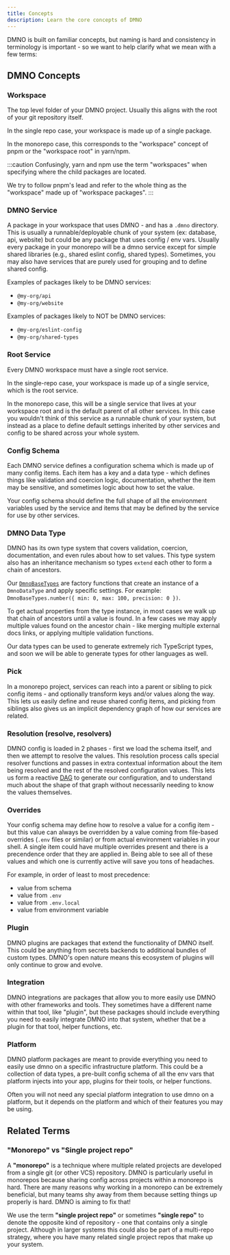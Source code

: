 ```yaml
---
title: Concepts
description: Learn the core concepts of DMNO
---
```


DMNO is built on familiar concepts, but naming is hard and consistency in terminology is important - so we want to help clarify what we mean with a few terms:


## DMNO Concepts

### Workspace

The top level folder of your DMNO project. Usually this aligns with the root of your git repository itself.

In the single repo case, your workspace is made up of a single package.

In the monorepo case, this corresponds to the "workspace" concept of pnpm or the "workspace root" in yarn/npm.

:::caution
Confusingly, yarn and npm use the term "workspaces" when specifying where the child packages are located.

We try to follow pnpm's lead and refer to the whole thing as the "workspace" made up of "workspace packages".
:::


### DMNO Service

A package in your workspace that uses DMNO - and has a `.dmno` directory. This is usually a runnable/deployable chunk of your system (ex: database, api, website) but could be any package that uses config / env vars. Usually every package in your monorepo will be a dmno service except for simple shared libraries (e.g., shared eslint config, shared types). Sometimes, you may also have services that are purely used for grouping and to define shared config. 

Examples of packages likely to be DMNO services:
- `@my-org/api`
- `@my-org/website`

Examples of packages likely to NOT be DMNO services:
- `@my-org/eslint-config`
- `@my-org/shared-types`

### Root Service

Every DMNO workspace must have a single root service.

In the single-repo case, your workspace is made up of a single service, which is the root service.

In the monorepo case, this will be a single service that lives at your workspace root and is the default parent of all other services. In this case you wouldn't think of this service as a runnable chunk of your system, but instead as a place to define default settings inherited by other services and config to be shared across your whole system.


### Config Schema
Each DMNO service defines a configuration schema which is made up of many config items. Each item has a key and a data type - which defines things like validation and coercion logic, documentation, whether the item may be sensitive, and sometimes logic about how to set the value.

Your config schema should define the full shape of all the environment variables used by the service and items that may be defined by the service for use by other services.

### DMNO Data Type
DMNO has its own type system that covers validation, coercion, documentation, and even rules about how to set values. This type system also has an inheritance mechanism so types `extend` each other to form a chain of ancestors.

Our [`DmnoBaseTypes`](/docs/reference/base-types/) are factory functions that create an instance of a `DmnoDataType` and apply specific settings. For example: `DmnoBaseTypes.number({ min: 0, max: 100, precision: 0 })`.

To get actual properties from the type instance, in most cases we walk up that chain of ancestors until a value is found. In a few cases we may apply multiple values found on the ancestor chain - like merging multiple external docs links, or applying multiple validation functions.

Our data types can be used to generate extremely rich TypeScript types, and soon we will be able to generate types for other languages as well.

### Pick

In a monorepo project, services can reach into a parent or sibling to pick config items - and optionally transform keys and/or values along the way. This lets us easily define and reuse shared config items, and picking from siblings also gives us an implicit dependency graph of how our services are related.

### Resolution (resolve, resolvers)

DMNO config is loaded in 2 phases - first we load the schema itself, and then we attempt to resolve the values. This resolution process calls special resolver functions and passes in extra contextual information about the item being resolved and the rest of the resolved configuration values. This lets us form a reactive [DAG](https://en.wikipedia.org/wiki/Directed_acyclic_graph) to generate our configuration, and to understand much about the shape of that graph without necessarily needing to know the values themselves.

### Overrides
Your config schema may define how to resolve a value for a config item - but this value can always be overridden by a value coming from file-based overrides (`.env` files or similar) or from actual environment variables in your shell. A single item could have multiple overrides present and there is a precendence order that they are applied in. Being able to see all of these values and which one is currently active will save you tons of headaches.

For example, in order of least to most precedence:
- value from schema
- value from `.env`
- value from `.env.local`
- value from environment variable

### Plugin

DMNO plugins are packages that extend the functionality of DMNO itself. This could be anything from secrets backends to additional bundles of custom types. DMNO's open nature means this ecosystem of plugins will only continue to grow and evolve. 

### Integration 

DMNO integrations are packages that allow you to more easily use DMNO with other frameworks and tools. They sometimes have a different name within that tool, like "plugin", but these packages should include everything you need to easily integrate DMNO into that system, whether that be a plugin for that tool, helper functions, etc.

### Platform

DMNO platform packages are meant to provide everything you need to easily use dmno on a specific infrastructure platform. This could be a collection of data types, a pre-built config schema of all the env vars that platform injects into your app, plugins for their tools, or helper functions.

Often you will not need any special platform integration to use dmno on a platform, but it depends on the platform and which of their features you may be using.

## Related Terms

### "Monorepo" vs "Single project repo"
A **"monorepo"** is a technique where multiple related projects are developed from a single git (or other VCS) repository. DMNO is particularly useful in monorepos because sharing config across projects within a monorepo is hard. There are many reasons why working in a monorepo can be extremely beneficial, but many teams shy away from them because setting things up properly is hard. DMNO is aiming to fix that!

We use the term **"single project repo"** or sometimes **"single repo"** to denote the opposite kind of repository - one that contains only a single project. Although in larger systems this could also be part of a multi-repo strategy, where you have many related single project repos that make up your system.

